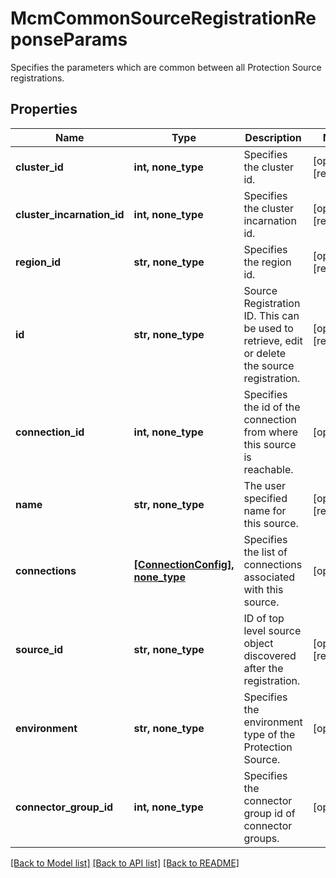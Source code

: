 # McmCommonSourceRegistrationReponseParams

Specifies the parameters which are common between all Protection Source registrations.

## Properties
Name | Type | Description | Notes
------------ | ------------- | ------------- | -------------
**cluster_id** | **int, none_type** | Specifies the cluster id. | [optional] [readonly] 
**cluster_incarnation_id** | **int, none_type** | Specifies the cluster incarnation id. | [optional] [readonly] 
**region_id** | **str, none_type** | Specifies the region id. | [optional] [readonly] 
**id** | **str, none_type** | Source Registration ID. This can be used to retrieve, edit or delete the source registration. | [optional] [readonly] 
**connection_id** | **int, none_type** | Specifies the id of the connection from where this source is reachable. | [optional] 
**name** | **str, none_type** | The user specified name for this source. | [optional] [readonly] 
**connections** | [**[ConnectionConfig], none_type**](ConnectionConfig.md) | Specifies the list of connections associated with this source. | [optional] 
**source_id** | **str, none_type** | ID of top level source object discovered after the registration. | [optional] [readonly] 
**environment** | **str, none_type** | Specifies the environment type of the Protection Source. | [optional] 
**connector_group_id** | **int, none_type** | Specifies the connector group id of connector groups. | [optional] 

[[Back to Model list]](../README.md#documentation-for-models) [[Back to API list]](../README.md#documentation-for-api-endpoints) [[Back to README]](../README.md)


